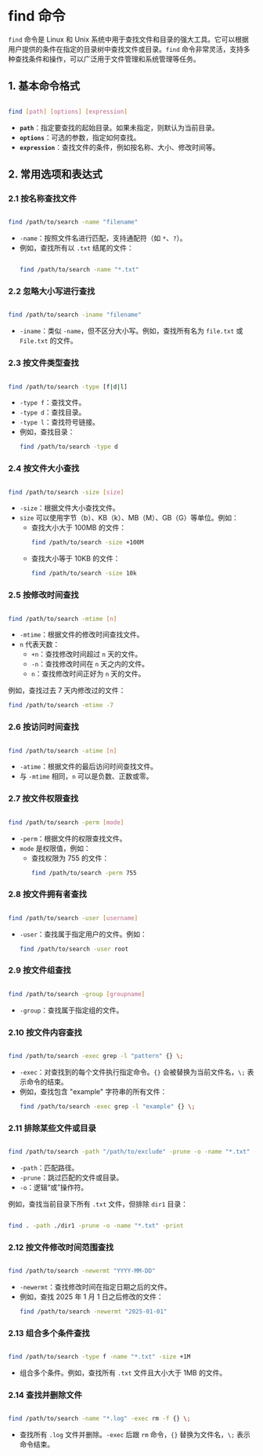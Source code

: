 # find 命令

`find` 命令是 Linux 和 Unix 系统中用于查找文件和目录的强大工具。它可以根据用户提供的条件在指定的目录树中查找文件或目录。`find` 命令非常灵活，支持多种查找条件和操作，可以广泛用于文件管理和系统管理等任务。

## 1. 基本命令格式

```bash

find [path] [options] [expression]
```

- **`path`**：指定要查找的起始目录。如果未指定，则默认为当前目录。
- **`options`**：可选的参数，指定如何查找。
- **`expression`**：查找文件的条件，例如按名称、大小、修改时间等。

## 2. 常用选项和表达式

### 2.1 **按名称查找文件**
```bash

find /path/to/search -name "filename"
```
- `-name`：按照文件名进行匹配，支持通配符（如 `*`、`?`）。
- 例如，查找所有以 `.txt` 结尾的文件：
  ```bash
  
  find /path/to/search -name "*.txt"
  ```

### 2.2 **忽略大小写进行查找**
```bash

find /path/to/search -iname "filename"
```
- `-iname`：类似 `-name`，但不区分大小写。例如，查找所有名为 `file.txt` 或 `File.txt` 的文件。

### 2.3 **按文件类型查找**
```bash

find /path/to/search -type [f|d|l]
```
- `-type f`：查找文件。
- `-type d`：查找目录。
- `-type l`：查找符号链接。
- 例如，查找目录：
  ```bash
  find /path/to/search -type d
  ```

### 2.4 **按文件大小查找**
```bash

find /path/to/search -size [size]
```
- `-size`：根据文件大小查找文件。
- `size` 可以使用字节（b）、KB（k）、MB（M）、GB（G）等单位。例如：
    - 查找大小大于 100MB 的文件：
      ```bash
      find /path/to/search -size +100M
      ```
    - 查找大小等于 10KB 的文件：
      ```bash
      find /path/to/search -size 10k
      ```

### 2.5 **按修改时间查找**
```bash

find /path/to/search -mtime [n]
```
- `-mtime`：根据文件的修改时间查找文件。
- `n` 代表天数：
    - `+n`：查找修改时间超过 `n` 天的文件。
    - `-n`：查找修改时间在 `n` 天之内的文件。
    - `n`：查找修改时间正好为 `n` 天的文件。

例如，查找过去 7 天内修改过的文件：
```bash
find /path/to/search -mtime -7
```

### 2.6 **按访问时间查找**
```bash

find /path/to/search -atime [n]
```
- `-atime`：根据文件的最后访问时间查找文件。
- 与 `-mtime` 相同，`n` 可以是负数、正数或零。

### 2.7 **按文件权限查找**
```bash

find /path/to/search -perm [mode]
```
- `-perm`：根据文件的权限查找文件。
- `mode` 是权限值，例如：
    - 查找权限为 755 的文件：
      ```bash
      find /path/to/search -perm 755
      ```

### 2.8 **按文件拥有者查找**
```bash

find /path/to/search -user [username]
```
- `-user`：查找属于指定用户的文件。例如：
  ```bash
  find /path/to/search -user root
  ```

### 2.9 **按文件组查找**
```bash

find /path/to/search -group [groupname]
```
- `-group`：查找属于指定组的文件。

### 2.10 **按文件内容查找**
```bash

find /path/to/search -exec grep -l "pattern" {} \;
```
- `-exec`：对查找到的每个文件执行指定命令。`{}` 会被替换为当前文件名，`\;` 表示命令的结束。
- 例如，查找包含 "example" 字符串的所有文件：
  ```bash
  find /path/to/search -exec grep -l "example" {} \;
  ```

### 2.11 **排除某些文件或目录**
```bash

find /path/to/search -path "/path/to/exclude" -prune -o -name "*.txt" -print
```
- `-path`：匹配路径。
- `-prune`：跳过匹配的文件或目录。
- `-o`：逻辑“或”操作符。

例如，查找当前目录下所有 `.txt` 文件，但排除 `dir1` 目录：
```bash

find . -path ./dir1 -prune -o -name "*.txt" -print
```

### 2.12 **按文件修改时间范围查找**
```bash

find /path/to/search -newermt "YYYY-MM-DD"
```
- `-newermt`：查找修改时间在指定日期之后的文件。
- 例如，查找 2025 年 1 月 1 日之后修改的文件：
  ```bash
  find /path/to/search -newermt "2025-01-01"
  ```

### 2.13 **组合多个条件查找**
```bash

find /path/to/search -type f -name "*.txt" -size +1M
```
- 组合多个条件。例如，查找所有 `.txt` 文件且大小大于 1MB 的文件。

### 2.14 **查找并删除文件**
```bash

find /path/to/search -name "*.log" -exec rm -f {} \;
```
- 查找所有 `.log` 文件并删除。`-exec` 后跟 `rm` 命令，`{}` 替换为文件名，`\;` 表示命令结束。

